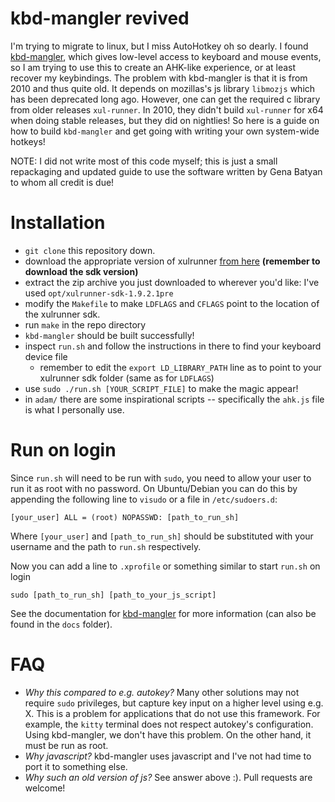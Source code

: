 # kbd-mangler revived

I'm trying to migrate to linux, but I miss AutoHotkey oh so dearly.
I found [kbd-mangler][1], which gives low-level access to keyboard and mouse events, so I am trying to use this to create an AHK-like experience, or at least recover my keybindings.
The problem with kbd-mangler is that it is from 2010 and thus quite old. It depends on mozillas's js library `libmozjs` which has been deprecated long ago.
However, one can get the required c library from older releases `xul-runner`.
In 2010, they didn't build `xul-runner` for x64 when doing stable releases, but they did on nightlies!
So here is a guide on how to build `kbd-mangler` and get going with writing your own system-wide hotkeys!

NOTE: I did not write most of this code myself; this is just a small repackaging and updated guide to use the software written by Gena Batyan to whom all credit is due!

# Installation
- `git clone` this repository down.
- download the appropriate version of xulrunner [from here][2] **(remember to download the sdk version)**
- extract the zip archive you just downloaded to wherever you'd like: I've used `opt/xulrunner-sdk-1.9.2.1pre`
- modify the `Makefile` to make `LDFLAGS` and `CFLAGS` point to the location of the xulrunner sdk.
- run `make` in the repo directory
- `kbd-mangler` should be built successfully!
- inspect `run.sh` and follow the instructions in there to find your keyboard device file
  - remember to edit the `export LD_LIBRARY_PATH` line as to point to your xulrunner sdk folder (same as for `LDFLAGS`)
- use `sudo ./run.sh [YOUR_SCRIPT_FILE]` to make the magic appear!
- in `adam/` there are some inspirational scripts -- specifically the `ahk.js` file is what I personally use.

# Run on login
Since `run.sh` will need to be run with `sudo`, you need to allow your user to run it as root with no password.
On Ubuntu/Debian you can do this by appending the following line to `visudo` or a file in `/etc/sudoers.d`:

```
[your_user] ALL = (root) NOPASSWD: [path_to_run_sh]
```

Where `[your_user]` and `[path_to_run_sh]` should be substituted with your username and the path to `run.sh` respectively.

Now you can add a line to `.xprofile` or something similar to start `run.sh` on login

```
sudo [path_to_run_sh] [path_to_your_js_script]
```

See the documentation for [kbd-mangler][1] for more information (can also be found in the `docs` folder).

# FAQ
- *Why this compared to e.g. autokey?* Many other solutions may not require `sudo` privileges, but capture key input on a higher level using e.g. X. This is a problem for applications that do not use this framework. For example, the `kitty` terminal does not respect autokey's configuration. Using kbd-mangler, we don't have this problem. On the other hand, it must be run as root.
- *Why javascript?* kbd-mangler uses javascript and I've not had time to port it to something else.
- *Why such an old version of js?* See answer above :). Pull requests are welcome!


[1]: http://kbd-mangler.sourceforge.net/
[2]: https://ftp.mozilla.org/pub/xulrunner/nightly/2010/12/2010-12-31-03-mozilla-1.9.2/
